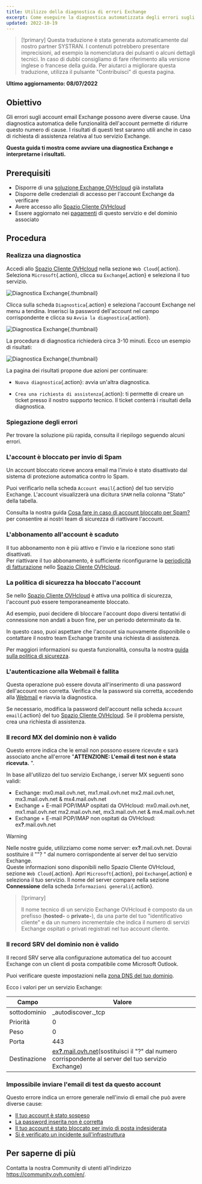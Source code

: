 ```yaml
---
title: Utilizzo della diagnostica di errori Exchange
excerpt: Come eseguire la diagnostica automatizzata degli errori sugli account Exchange
updated: 2022-10-19
---
```


> [!primary]
> Questa traduzione è stata generata automaticamente dal nostro partner SYSTRAN. I contenuti potrebbero presentare imprecisioni, ad esempio la nomenclatura dei pulsanti o alcuni dettagli tecnici. In caso di dubbi consigliamo di fare riferimento alla versione inglese o francese della guida. Per aiutarci a migliorare questa traduzione, utilizza il pulsante "Contribuisci" di questa pagina.
>

**Ultimo aggiornamento: 08/07/2022**

## Obiettivo

Gli errori sugli account email Exchange possono avere diverse cause. Una diagnostica automatica delle funzionalità dell'account permette di ridurre questo numero di cause. I risultati di questi test saranno utili anche in caso di richiesta di assistenza relativa al tuo servizio Exchange.

**Questa guida ti mostra come avviare una diagnostica Exchange e interpretarne i risultati.**

## Prerequisiti

- Disporre di una [soluzione Exchange OVHcloud](https://www.ovhcloud.com/it/emails/hosted-exchange/) già installata
- Disporre delle credenziali di accesso per l'account Exchange da verificare
- Avere accesso allo [Spazio Cliente OVHcloud](https://www.ovh.com/auth/?action=gotomanager&from=https://www.ovh.it/&ovhSubsidiary=it)
- Essere aggiornato nei [pagamenti](/pages/account/billing/invoice_management#pay-bills) di questo servizio e del dominio associato

## Procedura

### Realizza una diagnostica

Accedi allo [Spazio Cliente OVHcloud](https://www.ovh.com/auth/?action=gotomanager&from=https://www.ovh.it/&ovhSubsidiary=it) nella sezione `Web Cloud`{.action}. Seleziona `Microsoft`{.action}, clicca su `Exchange`{.action} e seleziona il tuo servizio.

![Diagnostica Exchange](images/img_4450.png){.thumbnail}

Clicca sulla scheda `Diagnostica`{.action} e seleziona l'account Exchange nel menu a tendina. Inserisci la password dell'account nel campo corrispondente e clicca su `Avvia la diagnostica`{.action}.

![Diagnostica Exchange](images/img_4451.png){.thumbnail}

La procedura di diagnostica richiederà circa 3-10 minuti. Ecco un esempio di risultati:

![Diagnostica Exchange](images/img_4471.png){.thumbnail}

La pagina dei risultati propone due azioni per continuare:

- `Nuova diagnostica`{.action}: avvia un'altra diagnostica.

- `Crea una richiesta di assistenza`{.action}: ti permette di creare un ticket presso il nostro supporto tecnico. Il ticket conterrà i risultati della diagnostica.

### Spiegazione degli errori

Per trovare la soluzione più rapida, consulta il riepilogo seguendo alcuni errori.

### L'account è bloccato per invio di Spam <a name="blocked"></a>

Un account bloccato riceve ancora email ma l'invio è stato disattivato dal sistema di protezione automatica contro lo Spam.

Puoi verificarlo nella scheda `Account email`{.action} del tuo servizio Exchange. L'account visualizzerà una dicitura `SPAM` nella colonna "Stato" della tabella.

Consulta la nostra guida [Cosa fare in caso di account bloccato per Spam?](/it/microsoft-collaborative-solutions/blocco-per-spam/) per consentire ai nostri team di sicurezza di riattivare l'account.

### L'abbonamento all'account è scaduto <a name="expired"></a>

Il tuo abbonamento non è più attivo e l'invio e la ricezione sono stati disattivati.<br>
Per riattivare il tuo abbonamento, è sufficiente riconfigurarne la [periodicità di fatturazione](/pages/web/microsoft-collaborative-solutions/manage_billing_exchange#periodicity) nello [Spazio Cliente OVHcloud](https://www.ovh.com/auth/?action=gotomanager&from=https://www.ovh.it/&ovhSubsidiary=it).

### La politica di sicurezza ha bloccato l'account

Se nello [Spazio Cliente OVHcloud](https://www.ovh.com/auth/?action=gotomanager&from=https://www.ovh.it/&ovhSubsidiary=it) è attiva una politica di sicurezza, l'account può essere temporaneamente bloccato.

Ad esempio, puoi decidere di bloccare l'account dopo diversi tentativi di connessione non andati a buon fine, per un periodo determinato da te.

In questo caso, puoi aspettare che l'account sia nuovamente disponibile o contattare il nostro team Exchange tramite una richiesta di assistenza.

Per maggiori informazioni su questa funzionalità, consulta la nostra [guida sulla politica di sicurezza](/it/microsoft-collaborative-solutions/gestire-politica-di-sicurezza-password/).

### L'autenticazione alla Webmail è fallita <a name="password"></a>

Questa operazione può essere dovuta all'inserimento di una password dell'account non corretta. Verifica che la password sia corretta, accedendo alla [Webmail](/pages/web/emails/email_owa) e riavvia la diagnostica.

Se necessario, modifica la password dell'account nella scheda `Account email`{.action} del tuo [Spazio Cliente OVHcloud](https://www.ovh.com/auth/?action=gotomanager&from=https://www.ovh.it/&ovhSubsidiary=it). Se il problema persiste, crea una richiesta di assistenza.

### Il record MX del dominio non è valido

Questo errore indica che le email non possono essere ricevute e sarà associato anche all'errore "**ATTENZIONE: L'email di test non è stata ricevuta.** ".

In base all'utilizzo del tuo servizio Exchange, i server MX seguenti sono validi:

- Exchange: mx0.mail.ovh.net, mx1.mail.ovh.net mx2.mail.ovh.net, mx3.mail.ovh.net & mx4.mail.ovh.net
- Exchange + E-mail POP/IMAP ospitati da OVHcloud: mx0.mail.ovh.net, mx1.mail.ovh.net mx2.mail.ovh.net, mx3.mail.ovh.net & mx4.mail.ovh.net
- Exchange + E-mail POP/IMAP non ospitati da OVHcloud: ex<b>?</b>.mail.ovh.net

<a name="hostname"></a>

> [!warning]
> Nelle nostre guide, utilizziamo come nome server: ex<b>?</b>.mail.ovh.net. Dovrai sostituire il ""? " dal numero corrispondente al server del tuo servizio Exchange.<br>
> Queste informazioni sono disponibili nello Spazio Cliente OVHcloud, sezione `Web Cloud`{.action}. Apri `Microsoft`{.action}, poi `Exchange`{.action} e seleziona il tuo servizio. Il nome del server compare nella sezione **Connessione** della scheda `Informazioni generali`{.action}.
>

> [!primary]
>
> Il nome tecnico di un servizio Exchange OVHcloud è composto da un prefisso (**hosted-** o **private-**), da una parte del tuo "identificativo cliente" e da un numero incrementale che indica il numero di servizi Exchange ospitati o privati registrati nel tuo account cliente.
>

### Il record SRV del dominio non è valido

Il record SRV serve alla configurazione automatica del tuo account Exchange con un client di posta compatibile come Microsoft Outlook.

Puoi verificare queste impostazioni nella [zona DNS del tuo dominio](/pages/web/domains/dns_zone_edit).

Ecco i valori per un servizio Exchange:

Campo | Valore
------------ | -------------
sottodominio | _autodiscover._tcp
Priorità | 0
Peso | 0
Porta | 443
Destinazione | [ex<b>?</b>.mail.ovh.net](#hostname)(sostituisci il "?" dal numero corrispondente al server del tuo servizio Exchange)

### Impossibile inviare l'email di test da questo account

Questo errore indica un errore generale nell'invio di email che può avere diverse cause:

- [Il tuo account è stato sospeso](#expired)
- [La password inserita non è corretta](#password)
- [Il tuo account è stato bloccato per invio di posta indesiderata](#blocked)
- [Si è verificato un incidente sull'infrastruttura](https://web-cloud.status-ovhcloud.com/)

## Per saperne di più

Contatta la nostra Community di utenti all’indirizzo <https://community.ovh.com/en/>.
